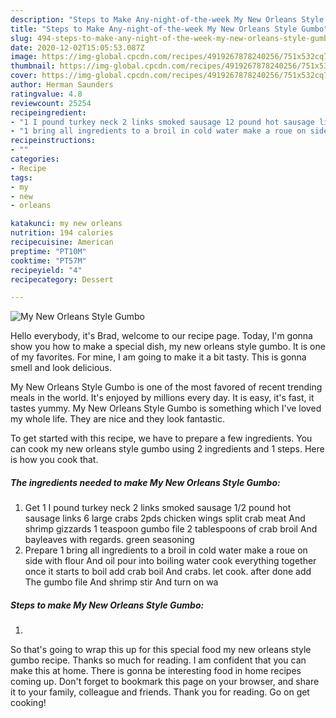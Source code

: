 ```yaml
---
description: "Steps to Make Any-night-of-the-week My New Orleans Style Gumbo"
title: "Steps to Make Any-night-of-the-week My New Orleans Style Gumbo"
slug: 494-steps-to-make-any-night-of-the-week-my-new-orleans-style-gumbo
date: 2020-12-02T15:05:53.087Z
image: https://img-global.cpcdn.com/recipes/4919267878240256/751x532cq70/my-new-orleans-style-gumbo-recipe-main-photo.jpg
thumbnail: https://img-global.cpcdn.com/recipes/4919267878240256/751x532cq70/my-new-orleans-style-gumbo-recipe-main-photo.jpg
cover: https://img-global.cpcdn.com/recipes/4919267878240256/751x532cq70/my-new-orleans-style-gumbo-recipe-main-photo.jpg
author: Herman Saunders
ratingvalue: 4.8
reviewcount: 25254
recipeingredient:
- "1 I pound turkey neck 2 links smoked sausage 12 pound hot sausage links 6 large crabs 2pds chicken wings split crab meat And shrimp gizzards 1 teaspoon gumbo file 2 tablespoons  of crab broil And bayleaves with regards  green seasoning"
- "1 bring all ingredients to a broil in cold water make a roue on side with flour And oil pour into boiling water cook everything together once it starts to boil add crab boil And crabs  let cook  after done add The gumbo file And shrimp stir And turn on wa"
recipeinstructions:
- ""
categories:
- Recipe
tags:
- my
- new
- orleans

katakunci: my new orleans 
nutrition: 194 calories
recipecuisine: American
preptime: "PT10M"
cooktime: "PT57M"
recipeyield: "4"
recipecategory: Dessert

---
```



![My New Orleans Style Gumbo](https://img-global.cpcdn.com/recipes/4919267878240256/751x532cq70/my-new-orleans-style-gumbo-recipe-main-photo.jpg)

Hello everybody, it's Brad, welcome to our recipe page. Today, I'm gonna show you how to make a special dish, my new orleans style gumbo. It is one of my favorites. For mine, I am going to make it a bit tasty. This is gonna smell and look delicious.

My New Orleans Style Gumbo is one of the most favored of recent trending meals in the world. It's enjoyed by millions every day. It is easy, it's fast, it tastes yummy. My New Orleans Style Gumbo is something which I've loved my whole life. They are nice and they look fantastic.




To get started with this recipe, we have to prepare a few ingredients. You can cook my new orleans style gumbo using 2 ingredients and 1 steps. Here is how you cook that.

<!--inarticleads1-->

##### The ingredients needed to make My New Orleans Style Gumbo:

1. Get 1 I pound turkey neck 2 links smoked sausage 1/2 pound hot sausage links 6 large crabs 2pds chicken wings split crab meat And shrimp gizzards 1 teaspoon gumbo file 2 tablespoons  of crab broil And bayleaves with regards.  green seasoning
1. Prepare 1 bring all ingredients to a broil in cold water make a roue on side with flour And oil pour into boiling water cook everything together once it starts to boil add crab boil And crabs.  let cook.  after done add The gumbo file And shrimp stir And turn on wa




<!--inarticleads2-->

##### Steps to make My New Orleans Style Gumbo:

1. 




So that's going to wrap this up for this special food my new orleans style gumbo recipe. Thanks so much for reading. I am confident that you can make this at home. There is gonna be interesting food in home recipes coming up. Don't forget to bookmark this page on your browser, and share it to your family, colleague and friends. Thank you for reading. Go on get cooking!
